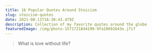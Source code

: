 ```yaml
---
title: 16 Popular Quotes Around Stoicism
slug: stoicism-quotes
date: 2021-08-11T16:30:43.479Z
description: Collection of my favorite quotes around the globe
featuredImage: /img/photo-1571721844199-9fa10692643e.jfif
---
```

> What is love without life?

